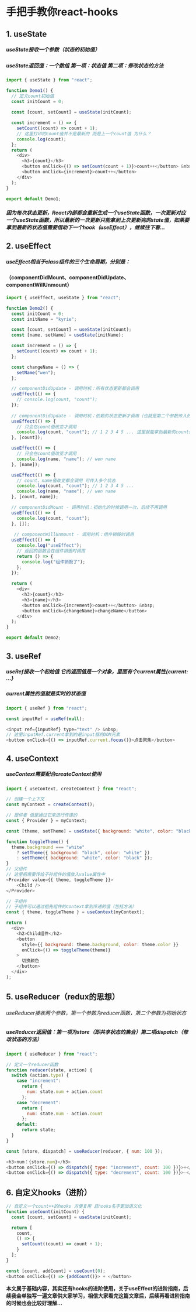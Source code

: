 # 手把手教你react-hooks

## 1. useState
##### useState接收一个参数（状态的初始值）
##### useState返回值：一个数组 第一项：状态值 第二项：修改状态的方法
```js
import { useState } from "react";

function Demo1() {
  // 定义count初始值
  const initCount = 0;
  
  const [count, setCount] = useState(initCount);

  const increment = () => {
    setCount((count) => count + 1);
    // 这里打印的count值并不是最新的 而是上一个count值 为什么？
    console.log(count);
  };
  return (
    <div>
      <h3>{count}</h3>
      <button onClick={() => setCount(count + 1)}>count++</button> &nbsp;
      <button onClick={increment}>count++</button>
    </div>
  );
}

export default Demo1;
```
##### 因为每次状态更新，React内部都会重新生成一个useState函数，一次更新对应一个useState函数，所以最新的一次更新只能拿到上次更新完的state值，如果要拿到最新的状态值需要借助下一个hook（useEffect），继续往下看...

## 2. useEffect
##### useEffect相当于class组件的三个生命周期，分别是：
#### （componentDidMount、componentDidUpdate、componentWillUnmount）
```js
import { useEffect, useState } from "react";

function Demo2() {
  const initCount = 0;
  const initName = "kyrie";

  const [count, setCount] = useState(initCount);
  const [name, setName] = useState(initName);

  const increment = () => {
    setCount((count) => count + 1);
  };

  const changeName = () => {
    setName("wen");
  };

  // componentDidUpdate - 调用时机：所有状态更新都会调用
  useEffect(() => {
    // console.log(count, "count");
  });
  
  // componentDidUpdate - 调用时机：依赖的状态更新才调用（也就是第二个参数传入的状态值（数组形式））
  useEffect(() => {
    // 只会在count值改变才调用
    console.log(count, "count"); // 1 2 3 4 5 ... 这里就能拿到最新的count值
  }, [count]);

  useEffect(() => {
    // 只会在count值改变才调用
    console.log(name, "name"); // wen name
  }, [name]);

  useEffect(() => {
    // count、name值改变都会调用 可传入多个状态
    console.log(count, "count"); // 1 2 3 4 5 ...
    console.log(name, "name"); // wen name
  }, [count, name]);

  // componentDidMount - 调用时机：初始化的时候调用一次，后续不再调用
  useEffect(() => {
    console.log(count, "count");
  }, []);
  
   // componentWillUnmount - 调用时机：组件销毁时调用
  useEffect(() => {
    console.log("useEffect");
    // 返回的函数会在组件销毁时调用
    return () => {
      console.log("组件销毁了");
    };
  });
  
  return (
    <div>
      <h3>{count}</h3>
      <h3>{name}</h3>
      <button onClick={increment}>count++</button> &nbsp;
      <button onClick={changeName}>changeName</button>
    </div>
  );
}

export default Demo2;
```

## 3. useRef
##### useRef接收一个初始值 它的返回值是一个对象，里面有个current属性{current: ...}
##### current属性的值就是实时的状态值

```js
import { useRef } from "react";

const inputRef = useRef(null);

<input ref={inputRef} type="text" /> &nbsp;
// 这里inputRef.current拿到的是input框的DOM元素
<button onClick={() => inputRef.current.focus()}>点击聚焦</button>
```

## 4. useContext
##### useContext需要配合createContext使用

```js
import { useContext, createContext } from "react";

// 创建一个上下文
const myContext = createContext();

// 提供者 值是通过它来进行传递的
const { Provider } = myContext;

const [theme, setTheme] = useState({ background: "white", color: "black" });

function toggleTheme() {
  theme.background === "white"
    ? setTheme({ background: "black", color: "white" })
    : setTheme({ background: "white", color: "black" });
}
// 父组件
// 这里把需要传给子孙组件的值放入value属性中
<Provider value={{ theme, toggleTheme }}>
    <Child />
</Provider>

// 子组件
// 子组件可以通过祖先组件的context拿到传递的值（包括方法）
const { theme, toggleTheme } = useContext(myContext);

return (
  <div>
    <h2>Child组件</h2>
    <button
      style={{ background: theme.background, color: theme.color }}
      onClick={() => toggleTheme(theme)}
    >
      切换颜色
    </button>
  </div>
);
```

## 5. useReducer（redux的思想）

###### useReducer接收两个参数，第一个参数为reducer函数，第二个参数为初始状态
##### useReducer返回值：第一项为store（即共享状态的集合）第二项dispatch（修改状态的方法）
```js
import { useReducer } from "react";

// 定义一个reducer函数
function reducer(state, action) {
  switch (action.type) {
    case "increment":
      return {
        num: state.num + action.count
      };
    case "decrement":
      return {
        num: state.num - action.count
      };
    default:
      return state;
  }
}

const [store, dispatch] = useReducer(reducer, { num: 100 });

<h3>num：{store.num}</h3>
<button onClick={() => dispatch({ type: "increment", count: 100 })}>+</button>
<button onClick={() => dispatch({ type: "decrement", count: 100 })}>-</button>
```

## 6. 自定义hooks（进阶）

```js
// 自定义一个count++的hooks 方便复用 且hooks名字更加语义化
function useCount(initCount) {
  const [count, setCount] = useState(initCount);

  return [
    count,
    () => {
      setCount((count) => count + 1);
    }
  ];
}

const [count, addCount] = useCount(0);
<button onClick={() => {addCount()}> + </button>
```

**本文属于基础内容，其实还有hooks的进阶使用，关于useEffect的进阶指南，后续我会单独写一遍文章供大家学习，相信大家看完这篇文章后，后续再看进阶指南的时候也会比较好理解...**